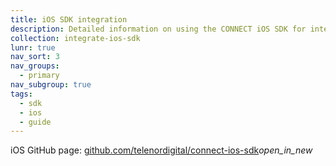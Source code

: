 ```yaml
---
title: iOS SDK integration
description: Detailed information on using the CONNECT iOS SDK for integration.
collection: integrate-ios-sdk
lunr: true
nav_sort: 3
nav_groups:
  - primary
nav_subgroup: true
tags:
  - sdk
  - ios
  - guide
---
```


iOS GitHub page: <a href="https://github.com/telenordigital/connect-ios-sdk" target="_blank">github.com/telenordigital/connect-ios-sdk</a><i class="material-icons md-18">open_in_new</i>

